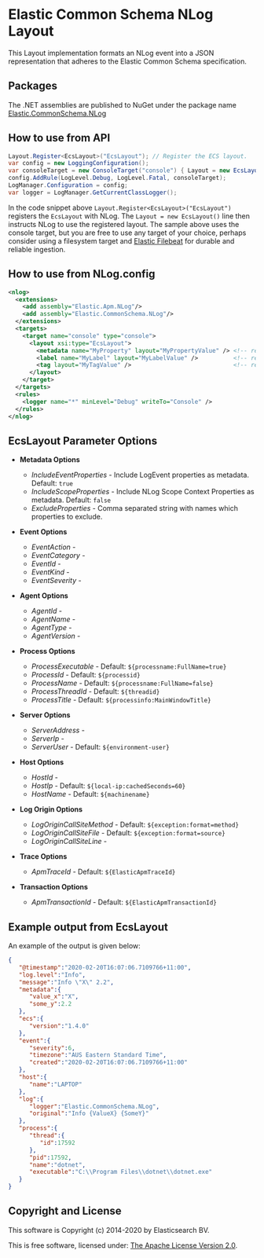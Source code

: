 # Elastic Common Schema NLog Layout

This Layout implementation formats an NLog event into a JSON representation that adheres to the Elastic Common Schema specification.

## Packages

The .NET assemblies are published to NuGet under the package name [Elastic.CommonSchema.NLog](http://nuget.org/packages/Elastic.CommonSchema.NLog)

## How to use from API

```csharp
Layout.Register<EcsLayout>("EcsLayout"); // Register the ECS layout.
var config = new LoggingConfiguration();
var consoleTarget = new ConsoleTarget("console") { Layout = new EcsLayout() };  // Use the ECS layout.
config.AddRule(LogLevel.Debug, LogLevel.Fatal, consoleTarget);
LogManager.Configuration = config;
var logger = LogManager.GetCurrentClassLogger();
```

In the code snippet above `Layout.Register<EcsLayout>("EcsLayout")` registers the `EcsLayout` with NLog.
The `Layout = new EcsLayout()` line then instructs NLog to use the registered layout.
The sample above uses the console target, but you are free to use any target of your choice, perhaps consider using a
filesystem target and [Elastic Filebeat](https://www.elastic.co/downloads/beats/filebeat) for durable and reliable ingestion.

## How to use from NLog.config

```xml
<nlog>
  <extensions>
    <add assembly="Elastic.Apm.NLog"/>
    <add assembly="Elastic.CommonSchema.NLog"/>
  </extensions>
  <targets>
    <target name="console" type="console">
      <layout xsi:type="EcsLayout">
        <metadata name="MyProperty" layout="MyPropertyValue" /> <!-- repeated, optional -->
        <label name="MyLabel" layout="MyLabelValue" />          <!-- repeated, optional -->
        <tag layout="MyTagValue" />                             <!-- repeated, optional -->
      </layout>
    </target>
  </targets>
  <rules>
    <logger name="*" minLevel="Debug" writeTo="Console" />
  </rules>
</nlog>
```

## EcsLayout Parameter Options

* **Metadata Options**
  - _IncludeEventProperties_ - Include LogEvent properties as metadata. Default: `true`
  - _IncludeScopeProperties_ - Include NLog Scope Context Properties as metadata. Default: `false`
  - _ExcludeProperties_ - Comma separated string with names which properties to exclude.

* **Event Options**
  - _EventAction_ - 
  -	_EventCategory_ - 
  -	_EventId_ - 
  -	_EventKind_ - 
  -	_EventSeverity_ - 

* **Agent Options**
  - _AgentId_ - 
  - _AgentName_ - 
  - _AgentType_ - 
  - _AgentVersion_ - 

* **Process Options**
  - _ProcessExecutable_ - Default: `${processname:FullName=true}`
  - _ProcessId_ - Default: `${processid}`
  - _ProcessName_ - Default: `${processname:FullName=false}`
  - _ProcessThreadId_ - Default: `${threadid}`
  - _ProcessTitle_ - Default: `${processinfo:MainWindowTitle}`

* **Server Options**
  -	_ServerAddress_ -
  -	_ServerIp_ -
  -	_ServerUser_ - Default: `${environment-user}`

* **Host Options**
  -	_HostId_ -
  -	_HostIp_ - Default: `${local-ip:cachedSeconds=60}`
  -	_HostName_ - Default: `${machinename}`

* **Log Origin Options**
  - _LogOriginCallSiteMethod_ - Default: `${exception:format=method}`
  - _LogOriginCallSiteFile_ - Default: `${exception:format=source}`
  - _LogOriginCallSiteLine_ -

* **Trace Options**
  - _ApmTraceId_ - Default: `${ElasticApmTraceId}`

* **Transaction Options**
  - _ApmTransactionId_ - Default: `${ElasticApmTransactionId}`

## Example output from EcsLayout
An example of the output is given below:

```json
{
   "@timestamp":"2020-02-20T16:07:06.7109766+11:00",
   "log.level":"Info",
   "message":"Info \"X\" 2.2",
   "metadata":{
      "value_x":"X",
      "some_y":2.2
   },
   "ecs":{
      "version":"1.4.0"
   },
   "event":{
      "severity":6,
      "timezone":"AUS Eastern Standard Time",
      "created":"2020-02-20T16:07:06.7109766+11:00"
   },
   "host":{
      "name":"LAPTOP"
   },
   "log":{
      "logger":"Elastic.CommonSchema.NLog",
      "original":"Info {ValueX} {SomeY}"
   },
   "process":{
      "thread":{
         "id":17592
      },
      "pid":17592,
      "name":"dotnet",
      "executable":"C:\\Program Files\\dotnet\\dotnet.exe"
   }
}
```

## Copyright and License

This software is Copyright (c) 2014-2020 by Elasticsearch BV.

This is free software, licensed under: [The Apache License Version 2.0](https://github.com/elastic/ecs-dotnet/blob/main/license.txt).
